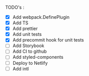 TODO's :

- [x] Add webpack.DefinePlugin
- [x] Add TS
- [x] Add prettier
- [x] Add unit tests
- [x] Add precommit hook for unit tests
- [ ] Add Storybook
- [ ] Add CI to github
- [ ] Add styled-components
- [ ] Deploy to Netlify
- [ ] Add intl
